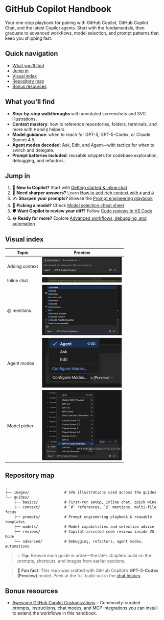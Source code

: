 # GitHub Copilot Handbook

Your one-stop playbook for pairing with GitHub Copilot, GitHub Copilot Chat, and the latest Copilot agents. Start with the fundamentals, then graduate to advanced workflows, model selection, and prompt patterns that keep you shipping fast.

## Quick navigation

- [What you'll find](#what-youll-find)
- [Jump in](#jump-in)
- [Visual index](#visual-index)
- [Repository map](#repository-map)
- [Bonus resources](#bonus-resources)

## What you'll find

- **Step-by-step walkthroughs** with annotated screenshots and SVG illustrations.
- **Context mastery**: how to reference repositories, folders, terminals, and more with `#` and `@` helpers.
- **Model guidance**: when to reach for GPT-5, GPT-5-Codex, or Claude Sonnet 4.5.
- **Agent modes decoded**: Ask, Edit, and Agent—with tactics for when to switch and delegate.
- **Prompt batteries included**: reusable snippets for codebase exploration, debugging, and refactors.

## Jump in

1. 🧭 **New to Copilot?** Start with [Getting started & inline chat](guides/basics/README.md)
2. 🧩 **Need sharper answers?** Learn [How to add rich context with `#` and `@`](guides/context/README.md)
3. ✍️ **Sharpen your prompts?** Browse the [Prompt engineering playbook](guides/prompts/README.md)
4. 🧠 **Picking a model?** Check [Model selection cheat sheet](guides/models/README.md)
5. 🛡️ **Want Copilot to review your diff?** Follow [Code reviews in VS Code](guides/reviews/README.md)
6. � **Ready for more?** Explore [Advanced workflows, debugging, and automation](guides/advanced/README.md)

## Visual index

| Topic | Preview |
| --- | --- |
| Adding context | <img src="images/add-context-panel.png" alt="Copilot Chat add context menu" width="260" /> |
| Inline chat | <img src="images/inline-chat.png" alt="Inline chat flow" width="260" /> |
| @ mentions | <img src="images/at-mentions.png" alt="@ mention palette" width="260" /> |
| Agent modes | <img src="images/agent-modes.png" alt="Ask, Edit, and Agent modes" width="260" /> |
| Model picker | <img src="images/model-picker.png" alt="Model picker cheat sheet" width="260" /> |

## Repository map

```
.
├── images/                # SVG illustrations used across the guides
└── guides/
	├── basics/            # First-run setup, inline chat, quick wins
	├── context/           # `#` references, `@` mentions, multi-file focus
	├── prompts/           # Prompt engineering playbook & reusable templates
	├── models/            # Model capabilities and selection advice
	├── reviews/           # Copilot-assisted code reviews inside VS Code
	└── advanced/          # Debugging, refactors, agent modes, automations
```

> 💡 **Tip:** Browse each guide in order—the later chapters build on the prompts, shortcuts, and images from earlier sections.

> 🎉 **Fun fact:** This repo was crafted with GitHub Copilot’s **GPT-5-Codex (Preview)** model. Peek at the full build-out in the [chat history](./chat.json).

## Bonus resources

- [Awesome GitHub Copilot Customizations](https://github.com/github/awesome-copilot) – Community-curated prompts, instructions, chat modes, and MCP integrations you can install to extend the workflows in this handbook.
